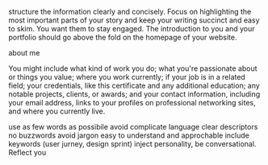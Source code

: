 structure the information clearly and concisely.
Focus on highlighting the most important parts of your story and keep your writing succinct and easy to skim.
You want them to stay engaged.
The introduction to you and your portfolio should go above the fold on the homepage of your website.

about me

You might include what kind of work you do; what you're passionate about or things you value; where you work currently; if your job is in a related field; your credentials, like this certificate and any additional education; any notable projects, clients, or awards; and your contact information, including your email address, links to your profiles on professional networking sites, and where you currently live.

use as few words as possibile
avoid complicate language
clear descriptors no buzzwords
avoid jargon
easy to understand and approchable
include keywords (user jurney, design sprint)
inject personality, be conversational. Reflect you
